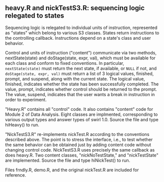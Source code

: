 ## heavy.R and nickTestS3.R: sequencing logic relegated to states 

Sequencing logic is relegated to individual units of instruction, represented as "states" which belong to various S3 classes. States return instructions to the controlling callback. Instructions depend on a state's class and user behavior.

Control and units of instruction ("content") communicate via two methods, nextState(state) and doStage(state, expr, val), which must be available for each class and conform to fixed conventions. In particular, `nextState(state)` must return the next state, if available, or `NULL` if not, and `doStage(state, expr, val)` must return a list of 3 logical values, finished, prompt, and suspend, along with the current state. The logical value, finished, indicates whether the state has been successfully completed. The value, prompt, indicates whether control should be returned to the prompt. The value, suspend, indicates that the user wants a break in instruction in order to experiment.

"Heavy.R" contains all "control" code. It also contains "content" code for Module 2 of Data Analysis. Eight classes are implmented, corresponding to various output types and answer types of swirl 1.0. Source the file and type hiHeavy() to run.

"NickTestS3.R" re-implements nickTest.R according to the conventions described above. The point is to stress the interface, i.e., to test whether the same behavior can be obtained just by adding content code without changing control code. NickTestS3.R uses precisely the same callback as does heavy.R. Two content classes, "nickNoTestState," and "nickTestState" are implemented. Source the file and type hiNickTest() to run.

Files frndly.R, demo.R, and the original nickTest.R are included for reference. 
